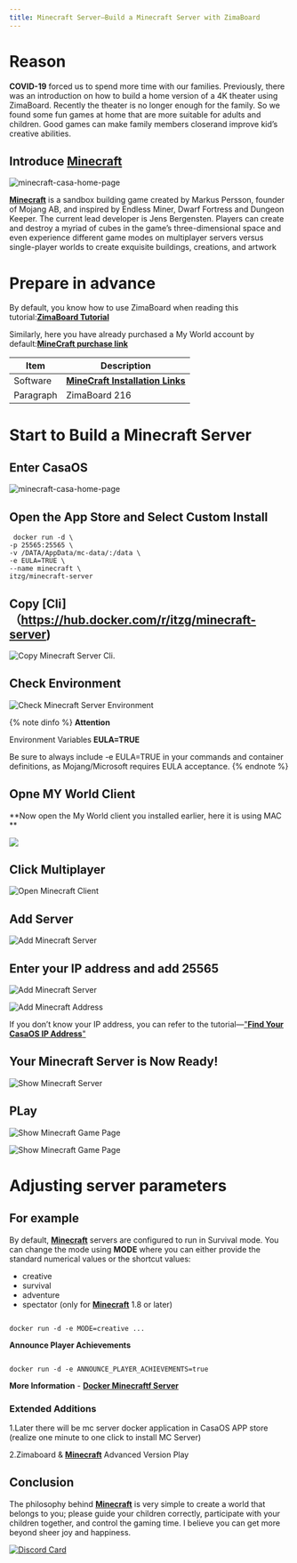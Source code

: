 ```yaml
---
title: Minecraft Server–Build a Minecraft Server with ZimaBoard
---
```


# Reason 

**COVID-19** forced us to spend more time with our families. Previously, there was an introduction on how to build a home version of a 4K theater using ZimaBoard. Recently the theater is no longer enough for the family. So we found some fun games at home that are more suitable for adults and children. Good games can make family members closerand improve kid’s creative abilities.

## Introduce [**Minecraft**](https://www.minecraft.net/zh-hans) 

![minecraft-casa-home-page](/images/Minecraft-Friendship-Service/minecraft-introdce-home-page.png)

[**Minecraft**](https://www.minecraft.net/zh-hans) is a sandbox building game created by Markus Persson, founder of Mojang AB, and inspired by Endless Miner, Dwarf Fortress and Dungeon Keeper. The current lead developer is Jens Bergensten. Players can create and destroy a myriad of cubes in the game’s three-dimensional space and even experience different game modes on multiplayer servers versus single-player worlds to create exquisite buildings, creations, and artwork

# Prepare in advance 

By default, you know how to use ZimaBoard when reading this tutorial:[**ZimaBoard Tutorial**](/docs/)

Similarly, here you have already purchased a My World account by default:[**MineCraft purchase link**](https://www.minecraft.net/zh-hans/about-minecraft)

| Item     | Description |
| ----------- | ----------- |
| Software    | [**MineCraft Installation Links**](https://www.minecraft.net/en-us/download) |
| Paragraph   | ZimaBoard 216| 

# Start to Build a Minecraft Server

## Enter CasaOS 

![minecraft-casa-home-page](/images/Minecraft-Friendship-Service/minecraft-casa-home-page.png)

## Open the App Store and Select Custom Install 

```
 docker run -d \
-p 25565:25565 \
-v /DATA/AppData/mc-data/:/data \
-e EULA=TRUE \
--name minecraft \
itzg/minecraft-server
```

## Copy [Cli]（https://hub.docker.com/r/itzg/minecraft-server)

![Copy Minecraft Server Cli](/images/Minecraft-Friendship-Service/minecraft-copy-cli.png).

## Check Environment 

![Check Minecraft Server Environment](/images/Minecraft-Friendship-Service/minecraft-check-environment.png)

{% note dinfo %}
**Attention**

Environment Variables **EULA=TRUE**

Be sure to always include -e EULA=TRUE in your commands and container definitions, as Mojang/Microsoft requires EULA acceptance.
{% endnote %}

## Opne MY World Client

**Now open the My World client you installed earlier, here it is using MAC **

![](/images/Minecraft-Friendship-Service/minecraft-open-minecraft-client.png)

## Click Multiplayer ##

![Open Minecraft Client](/images/Minecraft-Friendship-Service/minecraft-click-multiplayer.png)

## Add Server ##

![Add Minecraft Server](/images/Minecraft-Friendship-Service/minecraft-add-minecraft-server.png)

## Enter your IP address and add 25565

![Add Minecraft Server](/images/Minecraft-Friendship-Service/minecraft-add-minecraft-server.png)

![Add Minecraft Address](/images/Minecraft-Friendship-Service/minecraft-add-server-address.png)


If you don’t know your IP address, you can refer to the tutorial—["**Find Your CasaOS IP Address**"](/Users/lijian/Documents/GitHub/ZimaDocs/zimaboard/02-get-started/09-find-casaos-ip-address.md)

## Your Minecraft Server is Now Ready! ##

![Show Minecraft Server](/images/Minecraft-Friendship-Service/minecraft-show-minecraft-server.png)

## PLay ##

![Show Minecraft Game Page](/images/Minecraft-Friendship-Service/minecraft-show-minecraft-game-page.png)

![Show Minecraft Game Page](/images/Minecraft-Friendship-Service/minecraft-show-minecraft-game-page2.png)

# Adjusting server parameters 

## For example 

By default, [**Minecraft**](https://www.minecraft.net/zh-hans) servers are configured to run in Survival mode. You can change the mode using **MODE** where you can either provide the standard numerical values or the shortcut values:
- creative
- survival
- adventure
- spectator (only for [**Minecraft**](https://www.minecraft.net/zh-hans) 1.8 or later)

```

docker run -d -e MODE=creative ...

```
**Announce Player Achievements**

```

docker run -d -e ANNOUNCE_PLAYER_ACHIEVEMENTS=true

```
**More Information** - [**Docker Minecraftf Server**](https://github.com/itzg/docker-minecraft-server)

### Extended Additions ###

1.Later there will be mc server docker application in CasaOS APP store (realize one minute to one click to install MC Server)

2.Zimaboard & [**Minecraft**](https://www.minecraft.net/zh-hans) Advanced Version Play

## Conclusion ##

The philosophy behind [**Minecraft**](https://www.minecraft.net/zh-hans) is very simple to create a world that belongs to you; please guide your children correctly, participate with your children together, and control the gaming time. I believe you can get more beyond sheer joy and happiness.

[![Discord Card](https://discordapp.com/api/guilds/884667213326463016/widget.png?style=banner2)](https://discord.gg/knqAbbBbeX)